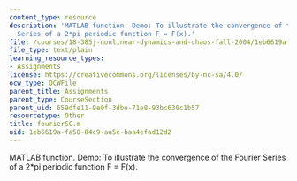 ```yaml
---
content_type: resource
description: 'MATLAB function. Demo: To illustrate the convergence of the Fourier
  Series of a 2*pi periodic function F = F(x).'
file: /courses/18-385j-nonlinear-dynamics-and-chaos-fall-2004/1eb6619afa5884c9aa5cbaa4efad12d2_fourierSC.m
file_type: text/plain
learning_resource_types:
- Assignments
license: https://creativecommons.org/licenses/by-nc-sa/4.0/
ocw_type: OCWFile
parent_title: Assignments
parent_type: CourseSection
parent_uid: 659dfe11-9e0f-3dbe-71e8-93bc630c1b57
resourcetype: Other
title: fourierSC.m
uid: 1eb6619a-fa58-84c9-aa5c-baa4efad12d2
---
```

MATLAB function. Demo: To illustrate the convergence of the Fourier Series of a 2*pi periodic function F = F(x).